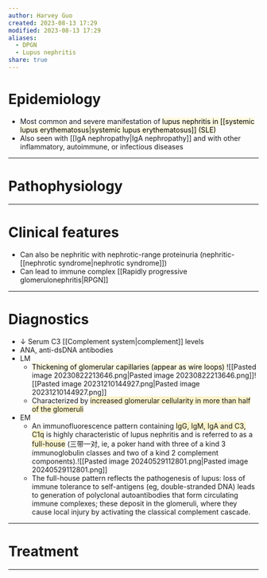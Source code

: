 ```yaml
---
author: Harvey Guo
created: 2023-08-13 17:29
modified: 2023-08-13 17:29
aliases:
  - DPGN
  - Lupus nephritis
share: true
---
```

# Epidemiology
- Most common and severe manifestation of <mark style="background: #FFF3A34A;">lupus nephritis in [[systemic lupus erythematosus|systemic lupus erythematosus]] (SLE)</mark>
- Also seen with [[IgA nephropathy|IgA nephropathy]] and with other inflammatory, autoimmune, or infectious diseases

---
# Pathophysiology


---
# Clinical features
- Can also be nephritic with nephrotic-range proteinuria (nephritic-[[nephrotic syndrome|nephrotic syndrome]])
- Can lead to immune complex [[Rapidly progressive glomerulonephritis|RPGN]]

---
# Diagnostics
- ↓ Serum C3 [[Complement system|complement]] levels
- ANA, anti-dsDNA antibodies
- LM
	- <mark style="background: #FFF3A34A;">Thickening of glomerular capillaries (appear as wire loops) </mark>![[Pasted image 20230822213646.png|Pasted image 20230822213646.png]]![[Pasted image 20231210144927.png|Pasted image 20231210144927.png]]
	- Characterized by <span style="background:rgba(240, 200, 0, 0.2)">increased glomerular cellularity in more than half of the glomeruli</span>
- EM
	- An immunofluorescence pattern containing <span style="background:rgba(240, 200, 0, 0.2)">IgG, IgM, IgA and C3, C1q</span> is highly characteristic of lupus nephritis and is referred to as a <span style="background:rgba(240, 200, 0, 0.2)">full-house</span> (三带一对, ie, a poker hand with three of a kind 3 immunoglobulin classes and two of a kind 2 complement components).![[Pasted image 20240529112801.png|Pasted image 20240529112801.png]]
	- The full-house pattern reflects the pathogenesis of lupus: loss of immune tolerance to self-antigens (eg, double-stranded DNA) leads to generation of polyclonal autoantibodies that form circulating immune complexes; these deposit in the glomeruli, where they cause local injury by activating the classical complement cascade.

---
# Treatment


---
